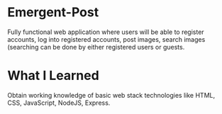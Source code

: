 # Emergent-Post
Fully functional web application where users will be able to
register accounts, log into registered accounts, post images, search images (searching can be done by
either registered users or guests.


# What I Learned
Obtain working knowledge of basic web stack technologies like HTML, CSS,
JavaScript, NodeJS, Express.

